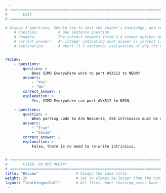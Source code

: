 ```yaml
---
# ================================================================================
#       Edit
# ================================================================================

# Always 3 questions. Should try to test the reader's knowledge, and reinforce the key points you want them to remember.
    # question:         A one sentence question
    # answers:          The correct answers (from 2-4 answer options only). Should be surrounded by quotes.
    # correct_answer:   An integer indicating what answer is correct (index starts from 0)
    # explanation:      A short (1-3 sentence) explanation of why the correct answer is correct. Can add additional context if desired


review:
    - questions:
        question: >
            Does SIMD Everywhere work to port AVX512 to NEON?
        answers:
            - "Yes"
            - "No"
        correct_answer: 1                  
        explanation: >
            Yes, SIMD Everywhere can port AVX512 to NEON. 

    - questions:
        question: >
            When porting code to Arm Neoverse, SSE intrinsics must be re-written to use NEON intrinsics
        answers:
            - "True"
            - "False"
        correct_answer: 2                    
        explanation: >
            False, there is no need to re-write intrinsics. 
               

# ================================================================================
#       FIXED, DO NOT MODIFY
# ================================================================================
title: "Review"                 # Always the same title
weight: 20                      # Set to always be larger than the content in this path
layout: "learningpathall"       # All files under learning paths have this same wrapper
---
```

